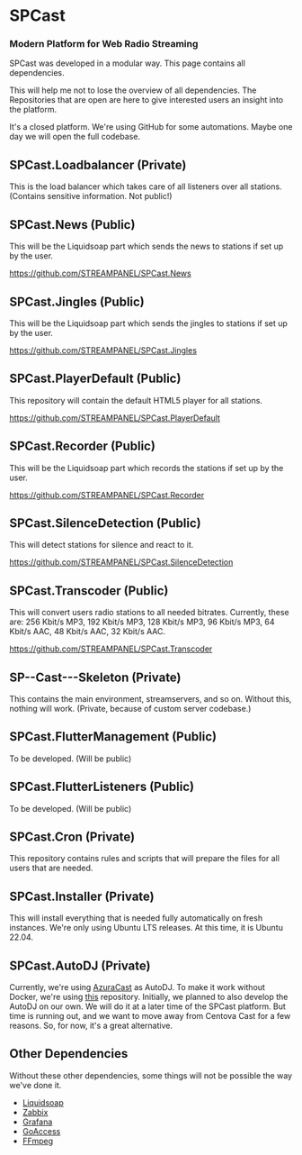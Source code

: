 # SPCast
### Modern Platform for Web Radio Streaming

SPCast was developed in a modular way. This page contains all dependencies.

This will help me not to lose the overview of all dependencies.
The Repositories that are open are here to give interested users an insight into the platform.

It's a closed platform. We're using GitHub for some automations.
Maybe one day we will open the full codebase.

## SPCast.Loadbalancer (Private)

This is the load balancer which takes care of all listeners over all stations.
(Contains sensitive information. Not public!)

## SPCast.News (Public)

This will be the Liquidsoap part which sends the news to stations if set up by the user.

https://github.com/STREAMPANEL/SPCast.News

## SPCast.Jingles (Public)

This will be the Liquidsoap part which sends the jingles to stations if set up by the user.

https://github.com/STREAMPANEL/SPCast.Jingles

## SPCast.PlayerDefault (Public)

This repository will contain the default HTML5 player for all stations.

https://github.com/STREAMPANEL/SPCast.PlayerDefault

## SPCast.Recorder (Public)

This will be the Liquidsoap part which records the stations if set up by the user.

https://github.com/STREAMPANEL/SPCast.Recorder

## SPCast.SilenceDetection (Public)

This will detect stations for silence and react to it.

https://github.com/STREAMPANEL/SPCast.SilenceDetection

## SPCast.Transcoder (Public)

This will convert users radio stations to all needed bitrates.
Currently, these are: 256 Kbit/s MP3, 192 Kbit/s MP3, 128 Kbit/s MP3, 96 Kbit/s MP3, 64 Kbit/s AAC, 48 Kbit/s AAC, 32 Kbit/s AAC.

https://github.com/STREAMPANEL/SPCast.Transcoder

## SP--Cast---Skeleton (Private)

This contains the main environment, streamservers, and so on. Without this, nothing will work.
(Private, because of custom server codebase.)

## SPCast.FlutterManagement (Public)

To be developed. (Will be public)

## SPCast.FlutterListeners (Public)

To be developed. (Will be public)

## SPCast.Cron (Private)

This repository contains rules and scripts that will prepare the files for all users that are needed.

## SPCast.Installer (Private)

This will install everything that is needed fully automatically on fresh instances. We're only using Ubuntu LTS releases. At this time, it is Ubuntu 22.04.

## SPCast.AutoDJ (Private)

Currently, we're using [AzuraCast](https://github.com/AzuraCast/AzuraCast) as AutoDJ. To make it work without Docker, we're using [this](https://github.com/scysys/AzuraCast-Ubuntu) repository.
Initially, we planned to also develop the AutoDJ on our own. We will do it at a later time of the SPCast platform.
But time is running out, and we want to move away from Centova Cast for a few reasons. So, for now, it's a great alternative.

## Other Dependencies

Without these other dependencies, some things will not be possible the way we've done it.

- [Liquidsoap](https://github.com/savonet/liquidsoap)
- [Zabbix](https://github.com/zabbix/zabbix)
- [Grafana](https://github.com/grafana/grafana)
- [GoAccess](https://github.com/allinurl/goaccess)
- [FFmpeg](https://github.com/FFmpeg/FFmpeg)
